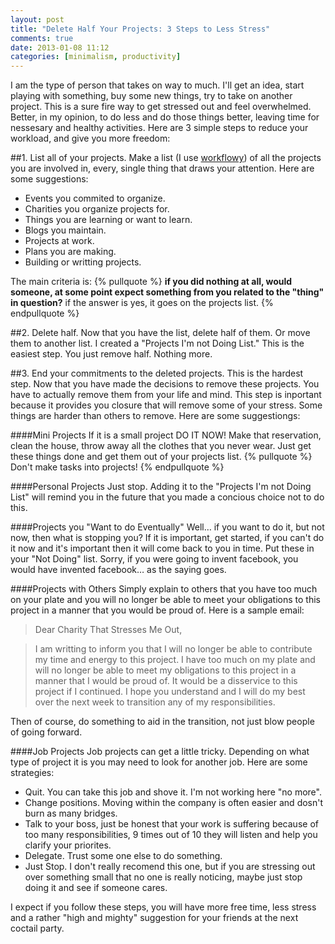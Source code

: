 ```yaml
---
layout: post
title: "Delete Half Your Projects: 3 Steps to Less Stress"
comments: true
date: 2013-01-08 11:12
categories: [minimalism, productivity]
---
```

I am the type of person that takes on way to much. I'll get an idea, start playing with something, buy some new things, try to take on another project. This is a sure fire way to get stressed out and feel overwhelmed. Better, in my opinion, to do less and do those things better, leaving time for nessesary and healthy activities. Here are 3 simple steps to reduce your workload, and give you more freedom:

##1. List all of your projects.
Make a list (I use [workflowy](https://workflowy.com/)) of all the projects you are involved in, every, single thing that draws your attention. Here are some suggestions:

- Events you commited to organize.
- Charities you organize projects for.
- Things you are learning or want to learn.
- Blogs you maintain.
- Projects at work.
- Plans you are making.
- Building or writting projects.

The main criteria is:
{% pullquote %}
**if you did nothing at all, would someone, at some point expect something from you related to the "thing" in question?** if the answer is yes, it goes on the projects list.
{% endpullquote %}

##2. Delete half.
Now that you have the list, delete half of them. Or move them to another list. I created a "Projects I'm not Doing List." This is the easiest step. You just remove half. Nothing more.

##3. End your commitments to the deleted projects.
This is the hardest step. Now that you have made the decisions to remove these projects. You have to actually remove them from your life and mind. This step is inportant because it provides you closure that will remove some of your stress. Some things are harder than others to remove. Here are some suggestiongs:

####Mini Projects
If it is a small project DO IT NOW! Make that reservation, clean the house, throw away all the clothes that you never wear. Just get these things done and get them out of your projects list.
{% pullquote %}
Don't make tasks into projects!
{% endpullquote %}

####Personal Projects
Just stop. Adding it to the "Projects I'm not Doing List" will remind you in the future that you made a concious choice not to do this.

####Projects you "Want to do Eventually"
Well… if you want to do it, but not now, then what is stopping you? If it is important, get started, if you can't do it now and it's important then it will come back to you in time. Put these in your "Not Doing" list. Sorry, if you were going to invent facebook, you would have invented facebook… as the saying goes.

####Projects with Others
Simply explain to others that you have too much on your plate and you will no longer be able to meet your obligations to this project in a manner that you would be proud of. Here is a sample email:

> Dear Charity That Stresses Me Out,

>I am writting to inform you that I will no longer be able to contribute my time and energy to this project. I have too much on my plate and will no longer be able to meet my obligations to this project in a manner that I would be proud of. It would be a disservice to this project if I continued. I hope you understand and I will do my best over the next week to transition any of my responsibilities.

Then of course, do something to aid in the transition, not just blow people of going forward.

####Job Projects
Job projects can get a little tricky. Depending on what type of project it is you may need to look for another job. Here are some strategies:

- Quit. You can take this job and shove it. I'm not working here "no more".
- Change positions. Moving within the company is often easier and dosn't burn as many bridges.
- Talk to your boss, just be honest that your work is suffering because of too many responsibilities, 9 times out of 10 they will listen and help you clarify your priorites.
- Delegate. Trust some one else to do something.
- Just Stop. I don't really recomend this one, but if you are stressing out over something small that no one is really noticing, maybe just stop doing it and see if someone cares.

I expect if you follow these steps, you will have more free time, less stress and a rather "high and mighty" suggestion for your friends at the next coctail party.
